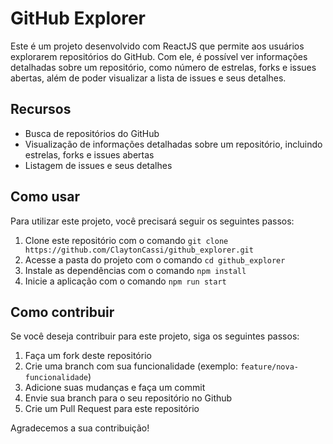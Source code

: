 <h1>GitHub Explorer</h1>
<p>Este é um projeto desenvolvido com ReactJS que permite aos usuários explorarem repositórios do GitHub. Com ele, é possível ver informações detalhadas sobre um repositório, como número de estrelas, forks e issues abertas, além de poder visualizar a lista de issues e seus detalhes.</p>
<h2>Recursos</h2>
<ul>
  <li>Busca de repositórios do GitHub</li>
  <li>Visualização de informações detalhadas sobre um repositório, incluindo estrelas, forks e issues abertas</li>
  <li>Listagem de issues e seus detalhes</li>
</ul>
<h2>Como usar</h2>
<p>Para utilizar este projeto, você precisará seguir os seguintes passos:</p>
<ol>
  <li>Clone este repositório com o comando <code>git clone https://github.com/ClaytonCassi/github_explorer.git</code></li>
  <li>Acesse a pasta do projeto com o comando <code>cd github_explorer</code></li>
  <li>Instale as dependências com o comando <code>npm install</code></li>
  <li>Inicie a aplicação com o comando <code>npm run start</code></li>
</ol>
<h2>Como contribuir</h2>
<p>Se você deseja contribuir para este projeto, siga os seguintes passos:</p>
<ol>
  <li>Faça um fork deste repositório</li>
  <li>Crie uma branch com sua funcionalidade (exemplo: <code>feature/nova-funcionalidade</code>)</li>
  <li>Adicione suas mudanças e faça um commit</li>
  <li>Envie sua branch para o seu repositório no Github</li>
  <li>Crie um Pull Request para este repositório</li>
</ol>
<p>Agradecemos a sua contribuição!</p>
